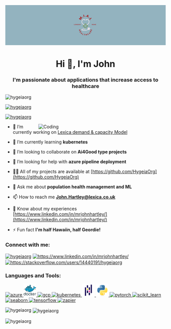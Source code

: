 ![MasterHead](media/MIAL_banner.png)

<h1 align="center">Hi 👋, I'm John</h1>
<h3 align="center">I'm passionate about applications that increase access to healthcare</h3>


<p align="left"> <img src="https://komarev.com/ghpvc/?username=hygeiaorg&label=Profile%20views&color=0e75b6&style=flat" alt="hygeiaorg" /> </p>

<p align="left"> <a href="https://github.com/ryo-ma/github-profile-trophy"><img src="https://github-profile-trophy.vercel.app/?username=hygeiaorg" alt="hygeiaorg" /></a> </p>

<p align="left"> <a href="https://twitter.com/hygeiaorg" target="blank"><img src="https://img.shields.io/twitter/follow/hygeiaorg?logo=twitter&style=for-the-badge" alt="hygeiaorg" /></a> </p>
<img align="right" alt="Coding" width="400" src="https://pbs.twimg.com/profile_images/1338969922232205312/lgP6mQGt_400x400.jpg">

<p align="right"> <a href="https://github.com/HygeiaOrg/JohnHartley-Profile/issues/2#issue-1456454877" /></a> </p>

- 🔭 I’m currently working on [Lexica demand & capacity Model](https://github.com/Lexica-Healthcare-and-Life-Sciences/demand---capacity-model)

- 🌱 I’m currently learning **kubernetes**

- 👯 I’m looking to collaborate on **Ai4Good type projects**

- 🤝 I’m looking for help with **azure pipeline deployment**

- 👨‍💻 All of my projects are available at [https://github.com/HygeiaOrg](https://github.com/HygeiaOrg)

- 💬 Ask me about **population health management and ML**

- 📫 How to reach me **John.Hartley@lexica.co.uk**

- 📄 Know about my experiences [https://www.linkedin.com/in/mrjohnhartley/](https://www.linkedin.com/in/mrjohnhartley/)

- ⚡ Fun fact **I'm half Hawaiin, half Geordie!**

<h3 align="left">Connect with me:</h3>
<p align="left">
<a href="https://twitter.com/hygeiaorg" target="blank"><img align="center" src="https://raw.githubusercontent.com/rahuldkjain/github-profile-readme-generator/master/src/images/icons/Social/twitter.svg" alt="hygeiaorg" height="30" width="40" /></a>
<a href="https://linkedin.com/in/https://www.linkedin.com/in/mrjohnhartley/" target="blank"><img align="center" src="https://raw.githubusercontent.com/rahuldkjain/github-profile-readme-generator/master/src/images/icons/Social/linked-in-alt.svg" alt="https://www.linkedin.com/in/mrjohnhartley/" height="30" width="40" /></a>
<a href="https://stackoverflow.com/users/https://stackoverflow.com/users/14440191/hygeiaorg" target="blank"><img align="center" src="https://raw.githubusercontent.com/rahuldkjain/github-profile-readme-generator/master/src/images/icons/Social/stack-overflow.svg" alt="https://stackoverflow.com/users/14440191/hygeiaorg" height="30" width="40" /></a>
</p>

<h3 align="left">Languages and Tools:</h3>
<p align="left"> <a href="https://azure.microsoft.com/en-in/" target="_blank" rel="noreferrer"> <img src="https://www.vectorlogo.zone/logos/microsoft_azure/microsoft_azure-icon.svg" alt="azure" width="40" height="40"/> </a> <a href="https://www.docker.com/" target="_blank" rel="noreferrer"> <img src="https://raw.githubusercontent.com/devicons/devicon/master/icons/docker/docker-original-wordmark.svg" alt="docker" width="40" height="40"/> </a> <a href="https://cloud.google.com" target="_blank" rel="noreferrer"> <img src="https://www.vectorlogo.zone/logos/google_cloud/google_cloud-icon.svg" alt="gcp" width="40" height="40"/> </a> <a href="https://kubernetes.io" target="_blank" rel="noreferrer"> <img src="https://www.vectorlogo.zone/logos/kubernetes/kubernetes-icon.svg" alt="kubernetes" width="40" height="40"/> </a> <a href="https://pandas.pydata.org/" target="_blank" rel="noreferrer"> <img src="https://raw.githubusercontent.com/devicons/devicon/2ae2a900d2f041da66e950e4d48052658d850630/icons/pandas/pandas-original.svg" alt="pandas" width="40" height="40"/> </a> <a href="https://www.python.org" target="_blank" rel="noreferrer"> <img src="https://raw.githubusercontent.com/devicons/devicon/master/icons/python/python-original.svg" alt="python" width="40" height="40"/> </a> <a href="https://pytorch.org/" target="_blank" rel="noreferrer"> <img src="https://www.vectorlogo.zone/logos/pytorch/pytorch-icon.svg" alt="pytorch" width="40" height="40"/> </a> <a href="https://scikit-learn.org/" target="_blank" rel="noreferrer"> <img src="https://upload.wikimedia.org/wikipedia/commons/0/05/Scikit_learn_logo_small.svg" alt="scikit_learn" width="40" height="40"/> </a> <a href="https://seaborn.pydata.org/" target="_blank" rel="noreferrer"> <img src="https://seaborn.pydata.org/_images/logo-mark-lightbg.svg" alt="seaborn" width="40" height="40"/> </a> <a href="https://www.tensorflow.org" target="_blank" rel="noreferrer"> <img src="https://www.vectorlogo.zone/logos/tensorflow/tensorflow-icon.svg" alt="tensorflow" width="40" height="40"/> </a> <a href="https://zapier.com" target="_blank" rel="noreferrer"> <img src="https://www.vectorlogo.zone/logos/zapier/zapier-icon.svg" alt="zapier" width="40" height="40"/> </a> </p>

<p><img align="left" src="https://github-readme-stats.vercel.app/api/top-langs?username=hygeiaorg&show_icons=true&locale=en&layout=compact" alt="hygeiaorg" /></p>

<p>&nbsp;<img align="center" src="https://github-readme-stats.vercel.app/api?username=hygeiaorg&show_icons=true&locale=en" alt="hygeiaorg" /></p>

<p><img align="center" src="https://github-readme-streak-stats.herokuapp.com/?user=hygeiaorg&" alt="hygeiaorg" /></p>
